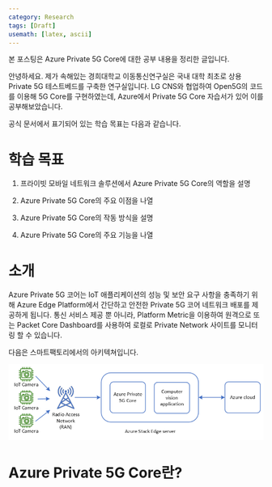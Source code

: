 ```yaml
---
category: Research
tags: [Draft]
usemath: [latex, ascii]
---
```






본 포스팅은 Azure Private 5G Core에 대한 공부 내용을 정리한 글입니다.



  안녕하세요. 제가 속해있는 경희대학교 이동통신연구실은 국내 대학 최초로 상용 Private 5G 테스트베드를 구축한 연구실입니다. LG CNS와 협업하여 Open5G의 코드를 이용해 5G Core를 구현하였는데, Azure에서 Private 5G Core 자습서가 있어 이를 공부해보았습니다.

공식 문서에서 표기되어 있는 학습 목표는 다음과 같습니다.

# 학습 목표

1. 프라이빗 모바일 네트워크 솔루션에서 Azure Private 5G Core의 역할을 설명

2. Azure Private 5G Core의 주요 이점을 나열

3. Azure Private 5G Core의 작동 방식을 설명

4. Azure Private 5G Core의 주요 기능을 나열

   

# 소개

  Azure Private 5G 코어는 IoT 애플리케이션의 성능 및 보안 요구 사항을 충족하기 위해 Azure Edge Platform에서 간단하고 안전한 Private 5G 코어 네트워크 배포를 제공하게 됩니다. 통신 서비스 제공 뿐 아니라, Platform Metric을 이용하여 원격으로 또는 Packet Core Dashboard를 사용하여 로컬로 Private Network 사이트를 모니터링 할 수 있습니다.

다음은 스마트팩토리에서의 아키텍쳐입니다.

![웨어하우스 IoT 시스템의 다이어그램.](../assets/img/2023-10-15-Azure_Private5G_Core/ap5gc-warehouse-example.png)



# Azure Private 5G Core란?

